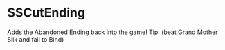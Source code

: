 # SSCutEnding

Adds the Abandoned Ending back into the game!
Tip: (beat Grand Mother Silk and fail to Bind)